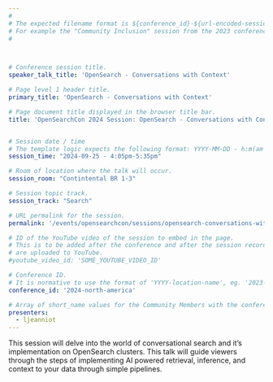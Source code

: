 ```yaml
---
#
# The expected filename format is ${conference_id}-${url-encoded-session-title}.md
# For example the "Community Inclusion" session from the 2023 conference in North America the title is "2023-north-america-community-inclusion.html"
#



# Conference session title.
speaker_talk_title: 'OpenSearch - Conversations with Context'

# Page level 1 header title.
primary_title: 'OpenSearch - Conversations with Context'

# Page document title displayed in the browser title bar.
title: 'OpenSearchCon 2024 Session: OpenSearch - Conversations with Context'


# Session date / time
# The template logic expects the following format: YYYY-MM-DD - h:m(am|pm)-(h:m(am|pm))
session_time: "2024-09-25 - 4:05pm-5:35pm"

# Room of location where the talk will occur.
session_room: "Contintental BR 1-3"

# Session topic track.
session_track: "Search"

# URL permalink for the session.
permalink: '/events/opensearchcon/sessions/opensearch-conversations-with-context.html'

# ID of the YouTube video of the session to embed in the page.
# This is to be added after the conference and after the session recordings
# are uploaded to YouTube.
#youtube_video_id: 'SOME_YOUTUBE_VIDEO_ID'

# Conference ID.
# It is normative to use the format of 'YYYY-location-name', eg. '2023-north-america'.
conference_id: '2024-north-america'

# Array of short_name values for the Community Members with the conference_speaker persona whom are presenting the session. This includes the primary_speaker indicated above and any other presenters (if any).
presenters:
  - ljeanniot
---
```

This session will delve into the world of conversational search and it’s implementation on OpenSearch clusters. This talk will guide viewers through the steps of implementing AI powered retrieval, inference, and context to your data through simple pipelines. 

